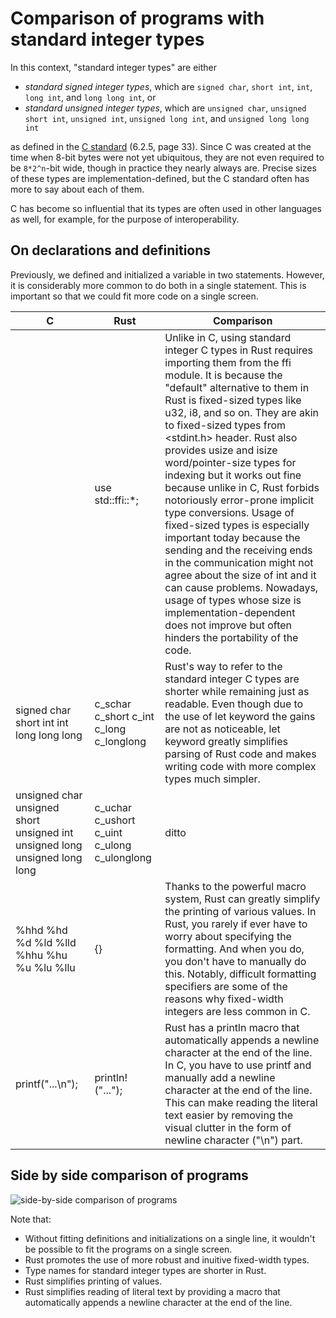 # Comparison of programs with standard integer types

In this context, "standard integer types" are either

* *standard signed integer types*, which are `signed char`, `short int`, `int`, `long int`, and `long long int`, or
* *standard unsigned integer types*, which are `unsigned char`, `unsigned short int`, `unsigned int`, `unsigned long int`, and `unsigned long long int`

as defined in the [C standard](https://www.open-std.org/jtc1/sc22/wg14/www/docs/n1256.pdf) (6.2.5, page 33). Since C was created at the time when 8-bit bytes were not yet ubiquitous, they are not even required to be `8*2^n`-bit wide, though in practice they nearly always are. Precise sizes of these types are implementation-defined, but the C standard often has more to say about each of them.

C has become so influential that its types are often used in other languages as well, for example, for the purpose of interoperability.

## On declarations and definitions

Previously, we defined and initialized a variable in two statements. However, it is considerably more common to do both in a single statement. This is important so that we could fit more code on a single screen.

| C | Rust | Comparison |
|---|---|---|
|  | use std::ffi::*; | Unlike in C, using standard integer C types in Rust requires importing them from the ffi module. It is because the "default" alternative to them in Rust is fixed-sized types like u32, i8, and so on. They are akin to fixed-sized types from <stdint.h> header. Rust also provides usize and isize word/pointer-size types for indexing but it works out fine because unlike in C, Rust forbids notoriously error-prone implicit type conversions. Usage of fixed-sized types is especially important today because the sending and the receiving ends in the communication might not agree about the size of int and it can cause problems. Nowadays, usage of types whose size is implementation-dependent does not improve but often hinders the portability of the code. |
| signed char short int int long long long | c_schar c_short c_int c_long c_longlong | Rust's way to refer to the standard integer C types are shorter while remaining just as readable. Even though due to the use of let keyword the gains are not as noticeable, let keyword greatly simplifies parsing of Rust code and makes writing code with more complex types much simpler. |
| unsigned char unsigned short unsigned int unsigned long unsigned long long | c_uchar c_ushort c_uint c_ulong c_ulonglong | ditto |
| %hhd %hd %d %ld %lld %hhu %hu %u %lu %llu | {} | Thanks to the powerful macro system, Rust can greatly simplify the printing of various values. In Rust, you rarely if ever have to worry about specifying the formatting. And when you do, you don't have to manually do this. Notably, difficult formatting specifiers are some of the reasons why fixed-width integers are less common in C. |
| printf("...\n"); | println!("..."); | Rust has a println macro that automatically appends a newline character at the end of the line. In C, you have to use printf and manually add a newline character at the end of the line. This can make reading the literal text easier by removing the visual clutter in the form of newline character ("\n") part. |

## Side by side comparison of programs

![side-by-side comparison of programs](https://i.imgur.com/rsL9h3y.png)

Note that:

* Without fitting definitions and initializations on a single line, it wouldn't be possible to fit the programs on a single screen.
* Rust promotes the use of more robust and inuitive fixed-width types.
* Type names for standard integer types are shorter in Rust.
* Rust simplifies printing of values.
* Rust simplifies reading of literal text by providing a macro that automatically appends a newline character at the end of the line.
